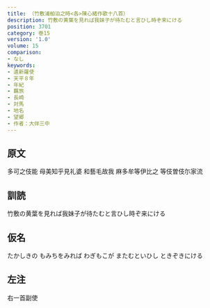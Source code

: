 ```yaml
---
title: （竹敷浦舶泊之時<各>陳心緒作歌十八首）
description: 竹敷の黄葉を見れば我妹子が待たむと言ひし時ぞ来にける
position: 3701
category: 巻15
version: '1.0'
volume: 15
comparison:
- なし
keywords:
- 遣新羅使
- 天平８年
- 年紀
- 羈旅
- 長崎
- 対馬
- 地名
- 望郷
- 作者：大伴三中
---
```


## 原文

多可之伎能 母美知乎見礼婆 和藝毛故我 麻多牟等伊比之 等伎曽伎尓家流

## 訓読

竹敷の黄葉を見れば我妹子が待たむと言ひし時ぞ来にける

## 仮名

たかしきの もみちをみれば わぎもこが またむといひし ときぞきにける

## 左注

右一首副使
